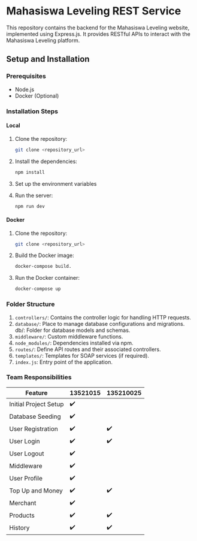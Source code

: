 # Mahasiswa Leveling REST Service

This repository contains the backend for the Mahasiswa Leveling website, implemented using Express.js. It provides RESTful APIs to interact with the Mahasiswa Leveling platform.

## Setup and Installation

### Prerequisites
- Node.js
- Docker (Optional)

### Installation Steps

#### Local

1. Clone the repository:

   ```bash
   git clone <repository_url>
    ```

2. Install the dependencies:

    ```bash
    npm install
    ```

3. Set up the environment variables

4. Run the server:

    ```bash
    npm run dev
    ```

#### Docker

1. Clone the repository:

   ```bash
   git clone <repository_url>
    ```

2. Build the Docker image:

    ```bash
    docker-compose build.
    ```

3. Run the Docker container:

    ```bash
    docker-compose up
    ```

### Folder Structure

1. `controllers/`: Contains the controller logic for handling HTTP requests.
2. `database/`: Place to manage database configurations and migrations.
db/: Folder for database models and schemas.
3. `middleware/`: Custom middleware functions.
4. `node_modules/`: Dependencies installed via npm.
5. `routes/`: Define API routes and their associated controllers.
6. `templates/`: Templates for SOAP services (if required).
7. `index.js`: Entry point of the application.

### Team Responsibilities
|Feature|13521015|135210025|
|-------|--------|---------|
|Initial Project Setup|✔️||
|Database Seeding|✔️||
|User Registration|✔️|✔️|
|User Login|✔️|✔️|
|User Logout|✔️||
|Middleware|✔️||
|User Profile|✔️||
|Top Up and Money|✔️|✔️|
|Merchant|✔️||
|Products|✔️|✔️|
|History|✔️|✔️|